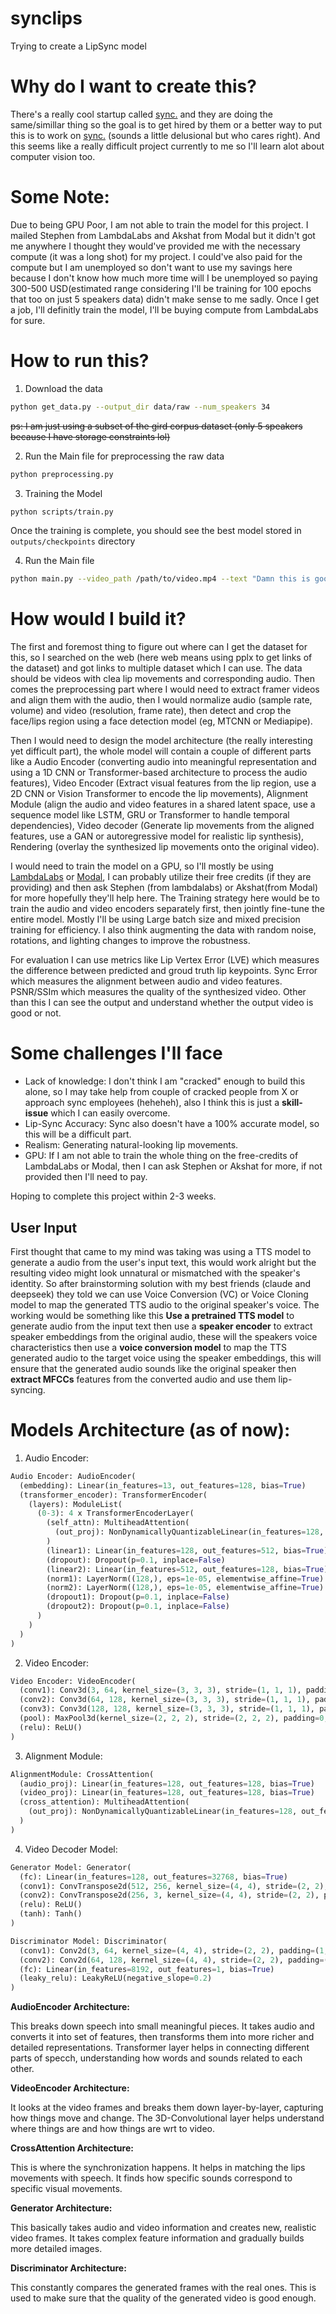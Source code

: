 # synclips
Trying to create a LipSync model

# Why do I want to create this?

There's a really cool startup called [sync.](https://sync.so/) and they are doing the same/simillar thing so the goal is to get hired by them or a better way to put this is to work on [sync.](https://sync.so) (sounds a little delusional but who cares right). And this seems like a really difficult project currently to me so I'll learn alot about computer vision too.

# Some Note:
Due to being GPU Poor, I am not able to train the model for this project. I mailed Stephen from LambdaLabs and Akshat from Modal but it didn't got me anywhere I thought they would've provided me with the necessary compute (it was a long shot) for my project. I could've also paid for the compute but I am unemployed so don't want to use my savings here because I don't know how much more time will I be unemployed so paying 300-500 USD(estimated range considering I'll be training for 100 epochs that too on just 5 speakers data) didn't make sense to me sadly. Once I get a job, I'll definitly train the model, I'll be buying compute from LambdaLabs for sure.

# How to run this?
1. Download the data
```bash
python get_data.py --output_dir data/raw --num_speakers 34
```
<s>ps: I am just using a subset of the gird corpus dataset (only 5 speakers because I have storage constraints lol)</s>

2. Run the Main file for preprocessing the raw data
```bash
python preprocessing.py
```
3. Training the Model
```bash
python scripts/train.py
```
Once the training is complete, you should see the best model stored in `outputs/checkpoints` directory

4. Run the Main file
```bash
python main.py --video_path /path/to/video.mp4 --text "Damn this is good, you're hired!!" --output_dir /path/to/output
```

# How would I build it?

The first and foremost thing to figure out where can I get the dataset for this, so I searched on the web (here web means using pplx to get links of the dataset) and got links to multiple dataset which I can use. The data should be videos with clea lip movements and corresponding audio. Then comes the preprocessing part where I would need to extract framer videos and align them with the audio, then I would normalize audio (sample rate, volume) and video (resolution, frame rate), then detect and crop the face/lips region using a face detection model (eg, MTCNN or Mediapipe).

Then I would need to design the model architecture (the really interesting yet difficult part), the whole model will contain a couple of different parts like a Audio Encoder (converting audio into meaningful representation and using a 1D CNN or Transformer-based architecture to process the audio features), Video Encoder (Extract visual features from the lip region, use a 2D CNN or Vision Transformer to encode the lip movements), Alignment Module (align the audio and video features in a shared latent space, use a sequence model like LSTM, GRU or Transformer to handle temporal dependencies), Video decoder (Generate lip movements from the aligned features, use a GAN or autoregressive model for realistic lip synthesis), Rendering (overlay the synthesized lip movements onto the original video).

I would need to train the model on a GPU, so I'll mostly be using [LambdaLabs](https://lambdalabs.com) or [Modal](https://modal.com/), I can probably utilize their free credits (if they are providing) and then ask Stephen (from lambdalabs) or Akshat(from Modal) for more hopefully they'll help here. The Training strategy here would be to train the audio and video encoders separately first, then jointly fine-tune the entire model. Mostly I'll be using Large batch size and mixed precision training for efficiency. I also think augmenting the data with random noise, rotations, and lighting changes to improve the robustness.

For evaluation I can use metrics like Lip Vertex Error (LVE) which measures the difference between predicted and groud truth lip keypoints. Sync Error which measures the alignment between audio and video features. PSNR/SSIm which measures the quality of the synthesized video. Other than this I can see the output and understand whether the output video is good or not.

# Some challenges I'll face

- Lack of knowledge: I don't think I am "cracked" enough to build this alone, so I may take help from couple of cracked people from X or approach sync employees (heheheh), also I think this is just a **skill-issue** which I can easily overcome.
- Lip-Sync Accuracy: Sync also doesn't have a 100% accurate model, so this will be a difficult part.
- Realism: Generating natural-looking lip movements.
- GPU: If I am not able to train the whole thing on the free-credits of LambdaLabs or Modal, then I can ask Stephen or Akshat for more, if not provided then I'll need to pay.

Hoping to complete this project within 2-3 weeks.

## User Input

First thought that came to my mind was taking was using a TTS model to generate a audio from the user's input text, this would work alright but the resulting video might look unnatural or mismatched with the speaker's identity. So after brainstorming solution with my best friends (claude and deepseek) they told we can use Voice Conversion (VC) or Voice Cloning model to map the generated TTS audio to the original speaker's voice. The working would be something like this **Use a pretrained TTS model** to generate audio from the input text then use a **speaker encoder** to extract speaker embeddings from the original audio, these will the speakers voice characteristics then use a **voice conversion model** to map the TTS generated audio to the target voice using the speaker embeddings, this will ensure that the generated audio sounds like the original speaker then **extract MFCCs** features from the converted audio and use them lip-syncing.

# Models Architecture (as of now):
1. Audio Encoder:
```python
Audio Encoder: AudioEncoder(
  (embedding): Linear(in_features=13, out_features=128, bias=True)
  (transformer_encoder): TransformerEncoder(
    (layers): ModuleList(
      (0-3): 4 x TransformerEncoderLayer(
        (self_attn): MultiheadAttention(
          (out_proj): NonDynamicallyQuantizableLinear(in_features=128, out_features=128, bias=True)
        )
        (linear1): Linear(in_features=128, out_features=512, bias=True)
        (dropout): Dropout(p=0.1, inplace=False)
        (linear2): Linear(in_features=512, out_features=128, bias=True)
        (norm1): LayerNorm((128,), eps=1e-05, elementwise_affine=True)
        (norm2): LayerNorm((128,), eps=1e-05, elementwise_affine=True)
        (dropout1): Dropout(p=0.1, inplace=False)
        (dropout2): Dropout(p=0.1, inplace=False)
      )
    )
  )
)
```

2. Video Encoder:
```python
Video Encoder: VideoEncoder(
  (conv1): Conv3d(3, 64, kernel_size=(3, 3, 3), stride=(1, 1, 1), padding=(1, 1, 1))
  (conv2): Conv3d(64, 128, kernel_size=(3, 3, 3), stride=(1, 1, 1), padding=(1, 1, 1))
  (conv3): Conv3d(128, 128, kernel_size=(3, 3, 3), stride=(1, 1, 1), padding=(1, 1, 1))
  (pool): MaxPool3d(kernel_size=(2, 2, 2), stride=(2, 2, 2), padding=0, dilation=1, ceil_mode=False)
  (relu): ReLU()
)
```

3. Alignment Module:
```python
AlignmentModule: CrossAttention(
  (audio_proj): Linear(in_features=128, out_features=128, bias=True)
  (video_proj): Linear(in_features=128, out_features=128, bias=True)
  (cross_attention): MultiheadAttention(
    (out_proj): NonDynamicallyQuantizableLinear(in_features=128, out_features=128, bias=True)
  )
)
```

4. Video Decoder Model:
```python
Generator Model: Generator(
  (fc): Linear(in_features=128, out_features=32768, bias=True)
  (conv1): ConvTranspose2d(512, 256, kernel_size=(4, 4), stride=(2, 2), padding=(1, 1))
  (conv2): ConvTranspose2d(256, 3, kernel_size=(4, 4), stride=(2, 2), padding=(1, 1))
  (relu): ReLU()
  (tanh): Tanh()
)

Discriminator Model: Discriminator(
  (conv1): Conv2d(3, 64, kernel_size=(4, 4), stride=(2, 2), padding=(1, 1))
  (conv2): Conv2d(64, 128, kernel_size=(4, 4), stride=(2, 2), padding=(1, 1))
  (fc): Linear(in_features=8192, out_features=1, bias=True)
  (leaky_relu): LeakyReLU(negative_slope=0.2)
)
```
**AudioEncoder Architecture:**

This breaks down speech into small meaningful pieces. It takes audio and converts it into set of features, then transforms them into more richer and detailed representations.
Transformer layer helps in connecting different parts of specch, understanding how words and sounds related to each other.

**VideoEncoder Architecture:**  

It looks at the video frames and breaks them down layer-by-layer, capturing how things move and change. 
The 3D-Convolutional layer helps understand where things are and how things are wrt to video.

**CrossAttention Architecture:**  

This is where the synchronization happens. It helps in matching the lips movements with speech.
It finds how specific sounds correspond to specific visual movements.


**Generator Architecture:**  

This basically takes audio and video information and creates new, realistic video frames.
It takes complex feature information and gradually builds more detailed images.


**Discriminator Architecture:**  

This constantly compares the generated frames with the real ones.
This is used to make sure that the quality of the generated video is good enough.